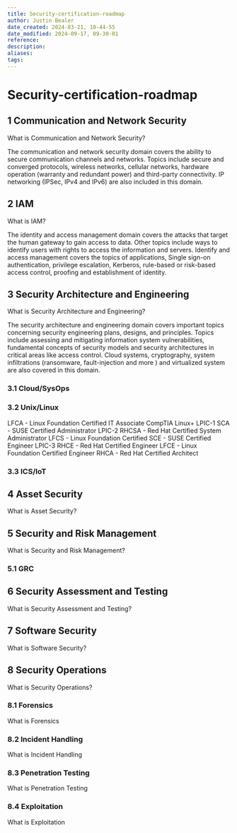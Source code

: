 ```yaml
---
title: Security-certification-roadmap
author: Justin Bealer
date_created: 2024-03-21, 10-44-55
date_modified: 2024-09-17, 09-30-01
reference: 
description: 
aliases: 
tags: 
---
```

# Security-certification-roadmap
## 1 Communication and Network Security

What is Communication and Network Security?

The communication and network security domain covers the ability to secure communication channels and networks.  Topics include secure and converged protocols, wireless networks, cellular networks, hardware operation (warranty and redundant power) and third-party connectivity. IP networking (IPSec, IPv4 and IPv6) are also included in this domain.

## 2 IAM

What is IAM?

The identity and access management domain covers the attacks that target the human gateway to gain access to data. Other topics include ways to identify users with rights to access the information and servers.  Identify and access management covers the topics of applications, Single sign-on authentication, privilege escalation, Kerberos, rule-based or risk-based access control, proofing and establishment of identity.

## 3 Security Architecture and Engineering

What is Security Architecture and Engineering?

The security architecture and engineering domain covers important topics concerning security engineering plans, designs, and principles. Topics include assessing and mitigating information system vulnerabilities, fundamental concepts of security models and security architectures in critical areas like access control.  Cloud systems, cryptography, system infiltrations (ransomware, fault-injection and more ) and virtualized system are also covered in this domain.

### 3.1 Cloud/SysOps

### 3.2 Unix/Linux

LFCA - Linux Foundation Certified IT Associate
CompTIA Linux+
LPIC-1
SCA - SUSE Certified Administrator
LPIC-2
RHCSA - Red Hat Certified System Administrator
LFCS - Linux Foundation Certified
SCE - SUSE Certified Engineer
LPIC-3
RHCE - Red Hat Certified Engineer
LFCE - Linux Foundation Certified Engineer
RHCA - Red Hat Certified Architect

### 3.3 ICS/IoT

## 4 Asset Security

What is Asset Security?

## 5 Security and Risk Management

What is Security and Risk Management?

### 5.1 GRC

## 6 Security Assessment and Testing

What is Security Assessment and Testing?

## 7 Software Security

What is Software Security?

## 8 Security Operations

What is Security Operations?

### 8.1 Forensics

What is Forensics

### 8.2 Incident Handling

What is Incident Handling

### 8.3 Penetration Testing

What is Penetration Testing

### 8.4 Exploitation

What is Exploitation